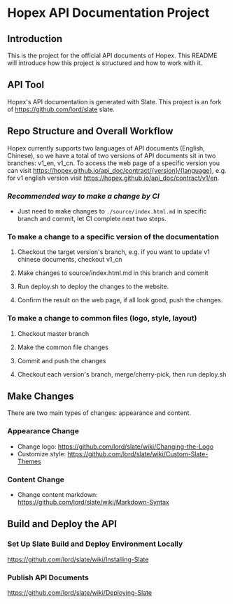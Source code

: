 # Hopex API Documentation Project

## Introduction

This is the project for the official API documents of Hopex. This README will introduce how this project is structured and how to work with it.

## API Tool

Hopex's API documentation is generated with Slate. This project is an fork of <https://github.com/lord/slate> slate.

## Repo Structure and Overall Workflow

Hopex currently supports two languages of API documents (English, Chinese), so we have a total of two versions of API documents sit in two branches: v1_en, v1_cn. To access the web page of a specific version you can visit <https://hopex.github.io/api_doc/contract/{version}/{language}>, e.g. for v1 english version visit https://hopex.github.io/api_doc/contract/v1/en.

### *Recommended way to make a change by CI*

- Just need to make changes to `./source/index.html.md` in specific branch and commit, let CI complete next two steps.

### To make a change to a specific version of the documentation

1. Checkout the target version's branch, e.g. if you want to update v1 chinese documents, checkout v1_cn

2. Make changes to source/index.html.md in this branch and commit

3. Run deploy.sh to deploy the changes to the website.

4. Confirm the result on the web page, if all look good, push the changes.

### To make a change to common files (logo, style, layout)

1. Checkout master branch

2. Make the common file changes

3. Commit and push the changes

4. Checkout each version's branch, merge/cherry-pick, then run deploy.sh

## Make Changes

There are two main types of changes: appearance and content.

### Appearance Change

* Change logo: <https://github.com/lord/slate/wiki/Changing-the-Logo>
* Customize style: <https://github.com/lord/slate/wiki/Custom-Slate-Themes>

### Content Change

* Change content markdown: <https://github.com/lord/slate/wiki/Markdown-Syntax>

## Build and Deploy the API

### Set Up Slate Build and Deploy Environment Locally

<https://github.com/lord/slate/wiki/Installing-Slate>

### Publish API Documents

<https://github.com/lord/slate/wiki/Deploying-Slate>